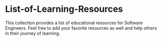 # List-of-Learning-Resources
This collection provides a list of  educational resources for Software Engineers. Feel free to add your favorite resources as well and help others in their journey of learning.
